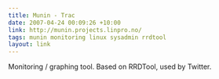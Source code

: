 ```yaml
---
title: Munin - Trac
date: 2007-04-24 00:09:26 +10:00
link: http://munin.projects.linpro.no/
tags: munin monitoring linux sysadmin rrdtool
layout: link
---
```

Monitoring / graphing tool.  Based on RRDTool, used by Twitter.
